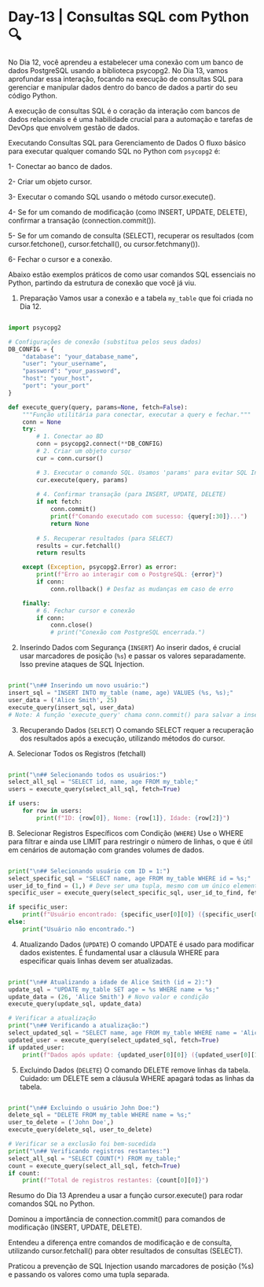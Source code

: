 # Day-13 | Consultas SQL com Python 🔍
No Dia 12, você aprendeu a estabelecer uma conexão com um banco de dados PostgreSQL usando a biblioteca psycopg2. No Dia 13, vamos aprofundar essa interação, focando na execução de consultas SQL para gerenciar e manipular dados dentro do banco de dados a partir do seu código Python.

A execução de consultas SQL é o coração da interação com bancos de dados relacionais e é uma habilidade crucial para a automação e tarefas de DevOps que envolvem gestão de dados.

Executando Consultas SQL para Gerenciamento de Dados
O fluxo básico para executar qualquer comando SQL no Python com `psycopg2` é:

1- Conectar ao banco de dados.

2- Criar um objeto cursor.

3- Executar o comando SQL usando o método cursor.execute().

4- Se for um comando de modificação (como INSERT, UPDATE, DELETE), confirmar a transação (connection.commit()).

5- Se for um comando de consulta (SELECT), recuperar os resultados (com cursor.fetchone(), cursor.fetchall(), ou cursor.fetchmany()).

6- Fechar o cursor e a conexão.

Abaixo estão exemplos práticos de como usar comandos SQL essenciais no Python, partindo da estrutura de conexão que você já viu.

1. Preparação
Vamos usar a conexão e a tabela `my_table` que foi criada no Dia 12.

````Python

import psycopg2

# Configurações de conexão (substitua pelos seus dados)
DB_CONFIG = {
    "database": "your_database_name",
    "user": "your_username",
    "password": "your_password",
    "host": "your_host",
    "port": "your_port"
}

def execute_query(query, params=None, fetch=False):
    """Função utilitária para conectar, executar a query e fechar."""
    conn = None
    try:
        # 1. Conectar ao BD
        conn = psycopg2.connect(**DB_CONFIG)
        # 2. Criar um objeto cursor
        cur = conn.cursor()

        # 3. Executar o comando SQL. Usamos 'params' para evitar SQL Injection.
        cur.execute(query, params)
        
        # 4. Confirmar transação (para INSERT, UPDATE, DELETE)
        if not fetch:
            conn.commit()
            print(f"Comando executado com sucesso: {query[:30]}...")
            return None
        
        # 5. Recuperar resultados (para SELECT)
        results = cur.fetchall()
        return results

    except (Exception, psycopg2.Error) as error:
        print(f"Erro ao interagir com o PostgreSQL: {error}")
        if conn:
            conn.rollback() # Desfaz as mudanças em caso de erro

    finally:
        # 6. Fechar cursor e conexão
        if conn:
            conn.close()
            # print("Conexão com PostgreSQL encerrada.")
````
2. Inserindo Dados com Segurança (`INSERT`)
Ao inserir dados, é crucial usar marcadores de posição (`%s`) e passar os valores separadamente. Isso previne ataques de SQL Injection.

````Python

print("\n## Inserindo um novo usuário:")
insert_sql = "INSERT INTO my_table (name, age) VALUES (%s, %s);"
user_data = ('Alice Smith', 25)
execute_query(insert_sql, user_data) 
# Note: A função 'execute_query' chama conn.commit() para salvar a inserção.
````
3. Recuperando Dados (`SELECT`)
O comando SELECT requer a recuperação dos resultados após a execução, utilizando métodos do cursor.

A. Selecionar Todos os Registros (fetchall)

````Python

print("\n## Selecionando todos os usuários:")
select_all_sql = "SELECT id, name, age FROM my_table;"
users = execute_query(select_all_sql, fetch=True)

if users:
    for row in users:
        print(f"ID: {row[0]}, Nome: {row[1]}, Idade: {row[2]}")
````
B. Selecionar Registros Específicos com Condição (`WHERE`)
Use o WHERE para filtrar e ainda use LIMIT para restringir o número de linhas, o que é útil em cenários de automação com grandes volumes de dados.

````Python

print("\n## Selecionando usuário com ID = 1:")
select_specific_sql = "SELECT name, age FROM my_table WHERE id = %s;"
user_id_to_find = (1,) # Deve ser uma tupla, mesmo com um único elemento
specific_user = execute_query(select_specific_sql, user_id_to_find, fetch=True)

if specific_user:
    print(f"Usuário encontrado: {specific_user[0][0]} ({specific_user[0][1]} anos)")
else:
    print("Usuário não encontrado.")
````
4. Atualizando Dados (`UPDATE`)
O comando UPDATE é usado para modificar dados existentes. É fundamental usar a cláusula WHERE para especificar quais linhas devem ser atualizadas.

````Python

print("\n## Atualizando a idade de Alice Smith (id = 2):")
update_sql = "UPDATE my_table SET age = %s WHERE name = %s;"
update_data = (26, 'Alice Smith') # Novo valor e condição
execute_query(update_sql, update_data)

# Verificar a atualização
print("\n## Verificando a atualização:")
select_updated_sql = "SELECT name, age FROM my_table WHERE name = 'Alice Smith';"
updated_user = execute_query(select_updated_sql, fetch=True)
if updated_user:
    print(f"Dados após update: {updated_user[0][0]} ({updated_user[0][1]} anos)")
````
5. Excluindo Dados (`DELETE`)
O comando DELETE remove linhas da tabela. Cuidado: um DELETE sem a cláusula WHERE apagará todas as linhas da tabela.

````Python

print("\n## Excluindo o usuário John Doe:")
delete_sql = "DELETE FROM my_table WHERE name = %s;"
user_to_delete = ('John Doe',)
execute_query(delete_sql, user_to_delete)

# Verificar se a exclusão foi bem-sucedida
print("\n## Verificando registros restantes:")
select_all_sql = "SELECT COUNT(*) FROM my_table;"
count = execute_query(select_all_sql, fetch=True)
if count:
    print(f"Total de registros restantes: {count[0][0]}")
````
Resumo do Dia 13
Aprendeu a usar a função cursor.execute() para rodar comandos SQL no Python.

Dominou a importância de connection.commit() para comandos de modificação (INSERT, UPDATE, DELETE).

Entendeu a diferença entre comandos de modificação e de consulta, utilizando cursor.fetchall() para obter resultados de consultas (SELECT).

Praticou a prevenção de SQL Injection usando marcadores de posição (%s) e passando os valores como uma tupla separada.
